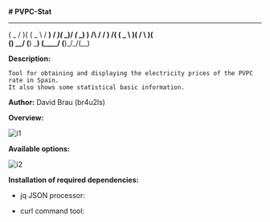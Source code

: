 **# PVPC-Stat**
 ____  _  _  ____   ___    ____  ____  __  ____ 	
(  _ \/ )( \(  _ \ / __)  / ___)(_  _)/ _\(_  _)
 ) __/\ \/ / ) __/( (__   \___ \  )( /    \ )(  
(__)   \__/ (__)   \___)  (____/ (__)\_/\_/(__) 


**Description:**

    Tool for obtaining and displaying the electricity prices of the PVPC rate in Spain.
    It also shows some statistical basic information.

**Author:** David Brau (br4u2ls)

**Overview:**

![i1](https://user-images.githubusercontent.com/112086086/190514195-bc3a8a7d-ed22-4ee9-a699-a328a154f7e4.png)

**Available options:**  
  
![i2](https://user-images.githubusercontent.com/112086086/190514353-4818ea49-0170-4692-ae54-bdb8f2b25849.png)

**Installation of required dependencies:**
  
  - jq JSON processor:

><sudo apt-get update>
><sudo apt-get install jq>
  
  - curl command tool:

><sudo apt-get update>
><sudo apt-get install curl>
